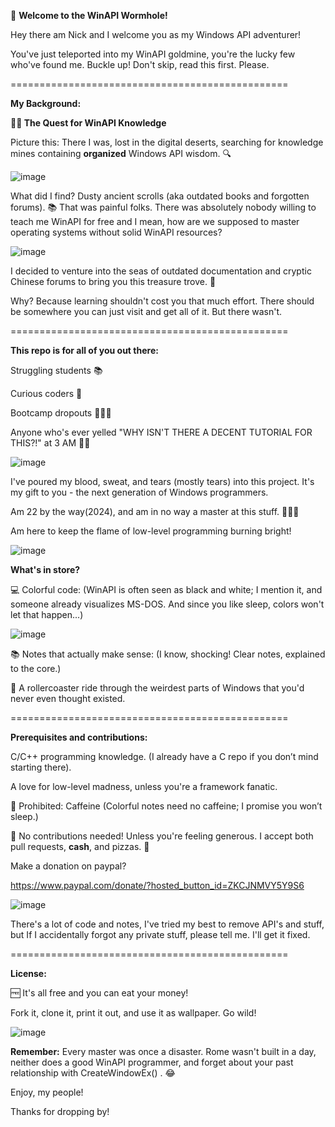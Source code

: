 🚀 **Welcome to the WinAPI Wormhole!**

Hey there am Nick and I welcome you as my Windows API adventurer! 

You've just teleported into my WinAPI goldmine, you're the lucky few who've found me. Buckle up! Don't skip, read this first. Please.

================================================

**My Background:**

**🕵️‍♂️ The Quest for WinAPI Knowledge**

Picture this: There I was, lost in the digital deserts, searching for knowledge mines containing **organized** Windows API wisdom. 🔍

![image](https://github.com/user-attachments/assets/e04ec000-99a2-48fe-b0f0-b02f5be5d87f)

What did I find? Dusty ancient scrolls (aka outdated books and forgotten forums). 📚 That was painful folks. There was absolutely nobody willing to teach me WinAPI for free and I mean, how are we supposed to master operating systems without solid WinAPI resources? 

![image](https://github.com/user-attachments/assets/f9119b7f-0325-4807-a11e-357209e95e97)

I decided to venture into the seas of outdated documentation and cryptic Chinese forums to bring you this treasure trove. 💎

Why? Because learning shouldn't cost you that much effort. There should be somewhere you can just visit and get all of it. But there wasn't.

================================================

**This repo is for all of you out there:**

Struggling students 📚

Curious coders 🧐

Bootcamp dropouts 🏃‍♂️💨

Anyone who's ever yelled "WHY ISN'T THERE A DECENT TUTORIAL FOR THIS?!" at 3 AM 🌙😤

![image](https://github.com/user-attachments/assets/031bd83d-3577-4cd9-a61b-1eb87e517f06)

I've poured my blood, sweat, and tears (mostly tears) into this project. It's my gift to you - the next generation of Windows programmers. 

Am 22 by the way(2024), and am in no way a master at this stuff. 🧙‍♂️✨

Am here to keep the flame of low-level programming burning bright!

![image](https://github.com/user-attachments/assets/d783a51a-7f78-49ab-b218-782d659070a4)

**What's in store?**

💻 Colorful code: (WinAPI is often seen as black and white; I mention it, and someone already visualizes MS-DOS. And since you like sleep, colors won't let that happen...)

![image](https://github.com/user-attachments/assets/008ddb92-1232-4c4f-8d00-e945ba2df9c2)

📚 Notes that actually make sense: (I know, shocking! Clear notes, explained to the core.)

🎢 A rollercoaster ride through the weirdest parts of Windows that you'd never even thought existed.

================================================

**Prerequisites and contributions:**

C/C++ programming knowledge. (I already have a C repo if you don’t mind starting there). 

A love for low-level madness, unless you're a framework fanatic.

🚫 Prohibited: Caffeine (Colorful notes need no caffeine; I promise you won’t sleep.)

🚫 No contributions needed! Unless you're feeling generous. I accept both pull requests, **cash**, and pizzas. 🍕

Make a donation on paypal? 

https://www.paypal.com/donate/?hosted_button_id=ZKCJNMVY5Y9S6

![image](https://github.com/user-attachments/assets/c82668e1-7080-4084-8b8f-cc01468dea2d)

There's a lot of code and notes, I've tried my best to remove API's and stuff, but If I accidentally forgot any private stuff, please tell me. I'll get it fixed.

================================================

**License:**

🆓 It's all free and you can eat your money! 

Fork it, clone it, print it out, and use it as wallpaper. Go wild!

![image](https://github.com/user-attachments/assets/ed8107a5-8eff-4cc6-9b54-3cdfacfca65b)

**Remember:** Every master was once a disaster. Rome wasn't built in a day, neither does a good WinAPI programmer, and forget about your past relationship with CreateWindowEx() . 😂

Enjoy, my people!

Thanks for dropping by!

